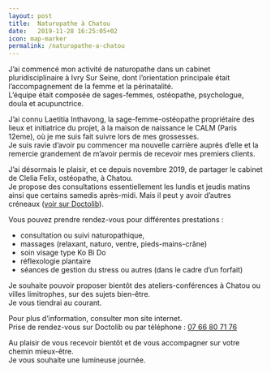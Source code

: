 ```yaml
---
layout: post
title:  Naturopathe à Chatou
date:   2019-11-28 16:25:05+02
icon: map-marker
permalink: /naturopathe-a-chatou
---
```


J’ai commencé mon activité de naturopathe dans un cabinet pluridisciplinaire à Ivry Sur Seine, dont l’orientation principale était l’accompagnement de la femme et la périnatalité.  
L’équipe était composée de sages-femmes, ostéopathe, psychologue, doula et acupunctrice.

J’ai connu Laetitia Inthavong, la sage-femme-ostéopathe propriétaire des lieux et initiatrice du projet, à la maison de naissance le CALM (Paris 12eme), où je me suis fait suivre lors de mes grossesses.  
Je suis ravie d’avoir pu commencer ma nouvelle carrière auprès d’elle et la remercie grandement de m’avoir permis de recevoir mes premiers clients.

J’ai désormais le plaisir, et ce depuis novembre 2019, de partager le cabinet de Clelia Felix, ostéopathe, à Chatou.  
Je propose des consultations essentiellement les lundis et jeudis matins ainsi que certains samedis après-midi. Mais il peut y avoir d’autres créneaux (<a href="{{ site.doctolib.link }}">voir sur Doctolib</a>).

Vous pouvez prendre rendez-vous pour différentes prestations :
 - consultation ou suivi naturopathique,
 - massages (relaxant, naturo, ventre, pieds-mains-crâne)
 - soin visage type Ko Bi Do
 - réflexologie plantaire
 - séances de gestion du stress ou autres (dans le cadre d’un forfait)

Je souhaite pouvoir proposer bientôt des ateliers-conférences à Chatou ou villes limitrophes, sur des sujets bien-être.  
Je vous tiendrai au courant.

Pour plus d’information, consulter mon site internet.  
Prise de rendez-vous sur Doctolib ou par téléphone : <a href="tel:+33766807176">07 66 80 71 76</a>

Au plaisir de vous recevoir bientôt et de vous accompagner sur votre chemin mieux-être.  
Je vous souhaite une lumineuse journée.
